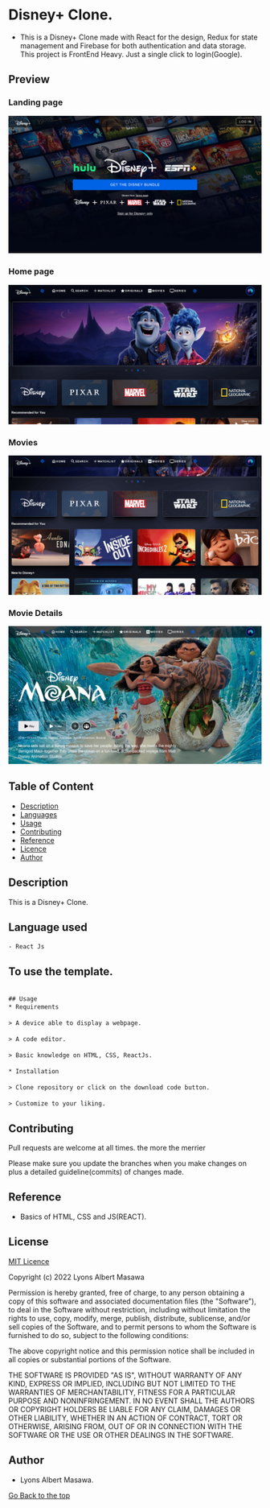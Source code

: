 # Disney+ Clone.
 - This is a Disney+ Clone made with React for the design, Redux for state management and Firebase for both authentication and data storage. This project is FrontEnd Heavy. Just a single click to login(Google).

## Preview 
### Landing page
<img src="preview/landing.png">

### Home page
<img src="preview/home.png">

### Movies
<img src="preview/moves.png">

### Movie Details
<img src="preview/details.png">

## Table of Content

+ [Description](#Description)
+ [Languages](##Languagesused)
+ [Usage](##Tousethetemplate)
+ [Contributing](##Contributing)
+ [Reference](#reference)
+ [Licence](##Licence)
+ [Author](##Author)

## Description
This is a Disney+ Clone.

## Language used
    - React Js

## To use the template.
``` 

## Usage
* Requirements

> A device able to display a webpage.

> A code editor.

> Basic knowledge on HTML, CSS, ReactJs.

* Installation 

> Clone repository or click on the download code button. 

> Customize to your liking.

``` 

## Contributing
Pull requests are welcome at all times. the more the merrier

Please make sure you update the branches when you make changes on plus a detailed guideline(commits) of changes made.

## Reference
* Basics of HTML, CSS and JS(REACT).

## License
[MIT Licence](https://github.com/Lyonsmasawa/Pizza-Haven/blob/0e67c0e303b437261e278a6aba29b06ca59d7261/License.md)

Copyright (c) 2022 Lyons Albert Masawa

Permission is hereby granted, free of charge, to any person obtaining a copy
of this software and associated documentation files (the "Software"), to deal
in the Software without restriction, including without limitation the rights
to use, copy, modify, merge, publish, distribute, sublicense, and/or sell
copies of the Software, and to permit persons to whom the Software is
furnished to do so, subject to the following conditions:

The above copyright notice and this permission notice shall be included in all
copies or substantial portions of the Software.

THE SOFTWARE IS PROVIDED "AS IS", WITHOUT WARRANTY OF ANY KIND, EXPRESS OR
IMPLIED, INCLUDING BUT NOT LIMITED TO THE WARRANTIES OF MERCHANTABILITY,
FITNESS FOR A PARTICULAR PURPOSE AND NONINFRINGEMENT. IN NO EVENT SHALL THE
AUTHORS OR COPYRIGHT HOLDERS BE LIABLE FOR ANY CLAIM, DAMAGES OR OTHER
LIABILITY, WHETHER IN AN ACTION OF CONTRACT, TORT OR OTHERWISE, ARISING FROM,
OUT OF OR IN CONNECTION WITH THE SOFTWARE OR THE USE OR OTHER DEALINGS IN THE
SOFTWARE.


## Author
* Lyons Albert Masawa.

[Go Back to the top](#Disney+)